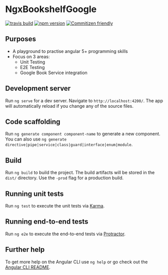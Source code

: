 # NgxBookshelfGoogle
[![travis build ](https://travis-ci.org/johnking/ngx-bookshelf-google.svg)](https://travis-ci.org/johnking/ngx-bookshelf-google)
[![npm version](https://badge.fury.io/js/ngx-bookshelf-google.svg)](https://badge.fury.io/js/ngx-bookshelf-google)
[![Commitizen friendly](https://img.shields.io/badge/commitizen-friendly-brightgreen.svg)](http://commitizen.github.io/cz-cli/)

## Purposes
- A playground to practise angular 5+ programming skills
- Focus on 3 areas:
  - Unit Testing
  - E2E Testing
  - Google Book Service integration

## Development server

Run `ng serve` for a dev server. Navigate to `http://localhost:4200/`. The app will automatically reload if you change any of the source files.

## Code scaffolding

Run `ng generate component component-name` to generate a new component. You can also use `ng generate directive|pipe|service|class|guard|interface|enum|module`.

## Build

Run `ng build` to build the project. The build artifacts will be stored in the `dist/` directory. Use the `-prod` flag for a production build.

## Running unit tests

Run `ng test` to execute the unit tests via [Karma](https://karma-runner.github.io).

## Running end-to-end tests

Run `ng e2e` to execute the end-to-end tests via [Protractor](http://www.protractortest.org/).

## Further help

To get more help on the Angular CLI use `ng help` or go check out the [Angular CLI README](https://github.com/angular/angular-cli/blob/master/README.md).
